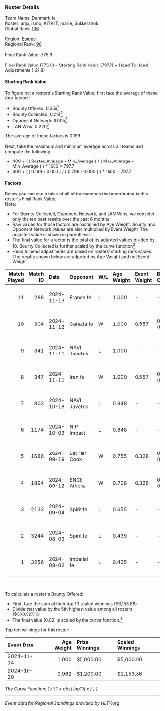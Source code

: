 ### Roster Details<br />
Team Name: Denmark fe<br />
Roster: anja, Ismo, KiTKaT, marie, Sukkerzhok<br />
Global Rank: [136](../../standings_global_2024_11_25.md)<br />
<br />
Region: [Europe]( ../../standings_europe_2024_11_25.md)<br />
Regional Rank: [98]( ../../standings_europe_2024_11_25.md)<br />
<br />
Final Rank Value:  775.9<br />
<br />
Final Rank Value (775.9) = Starting Rank Value (797.7) + Head To Head Adjustments (-21.8)<br />

#### Starting Rank Value<br />
To figure out a rosters's Starting Rank Value, first take the average of these four factors:<br />
- Bounty Offered: 0.356[<sup>1</sup>](#table2)
- Bounty Collected: 0.214[<sup>2</sup>](#table1)
- Opponent Network: 0.005[<sup>2</sup>](#table1)
- LAN Wins: 0.220[<sup>2</sup>](#table1)

The average of these factors is 0.199<br />
<br />
Next, take the maximum and minimum average across all teams and compute the following:<br />
- 400 + ( ( Roster_Average - Min_Average ) / ( Max_Average - Min_Average ) ) * 1600 = 797.7
- 400 + ( ( 0.199 - 0.000 ) / ( 0.799 - 0.000 ) ) * 1600 = 797.7


#### Factors<br />
Below you can see a table of all of the matches that contributed to this roster's Final Rank Value.<br />
Note:<br />

- For Bounty Collected, Opponent Network, and LAN Wins, we consider only the ten best results over the past 6 months.
- Raw values for those factors are multiplied by Age Weight. Bounty and Opponent Network values are also multiplied by Event Weight. The adjusted value is shown in parenthesis.
- The final value for a factor is the total of its adjusted values divided by 10. Bounty Collected is further scaled by the curve function[<sup>3</sup>](#curveFunction)
- Head to head adjustments are based on rosters' starting rank values. The results shown below are adjusted by Age Weight and not Event Weight
<span id="table1"></span><br />


| Match Played | Match ID | Date       | Opponent      | W/L | Age Weight | Event Weight | Bounty Collected | Opponent Network | LAN Wins  | H2H Adj. | Roster                                |
| -: | -: | :- | :- | :- | :- | :- | :- | :- | :- | -: | :- |
|           11 |      288 | 2024-11-13 | France fe     | L   | 1.000      | -            | -                | -                | -         |    -6.40 | anja, Ismo, KiTKaT, marie, Sukkerzhok |
|           10 |      304 | 2024-11-12 | Canada fe     | W   | 1.000      | 0.557        | 0.000 (0.000)    | 0.036 (0.020)    | 1 (1.000) |     4.61 | anja, Ismo, KiTKaT, marie, Sukkerzhok |
|            9 |      341 | 2024-11-11 | NAVI Javelins | L   | 1.000      | -            | -                | -                | -         |    -1.98 | anja, Ismo, KiTKaT, marie, Sukkerzhok |
|            8 |      347 | 2024-11-11 | Iran fe       | W   | 1.000      | 0.557        | 0.000 (0.000)    | 0.000 (0.000)    | 1 (1.000) |     3.36 | anja, Ismo, KiTKaT, marie, Sukkerzhok |
|            7 |      803 | 2024-10-18 | NAVI Javelins | L   | 0.948      | -            | -                | -                | -         |    -1.64 | Ismo, KiTKaT, marie, Nea, pullox      |
|            6 |     1174 | 2024-10-03 | NIP Impact    | L   | 0.848      | -            | -                | -                | -         |   -10.69 | Ismo, KiTKaT, marie, Nea, pullox      |
|            5 |     1686 | 2024-09-19 | Let Her Cook  | W   | 0.755      | 0.328        | 0.006 (0.002)    | 0.091 (0.023)    | 0 (0.000) |     8.75 | Ismo, KiTKaT, marie, Nea, pullox      |
|            4 |     1894 | 2024-09-12 | ENCE Athena   | W   | 0.708      | 0.328        | 0.003 (0.001)    | 0.018 (0.004)    | 0 (0.000) |     6.24 | Ismo, KiTKaT, marie, Nea, pullox      |
|            3 |     2133 | 2024-09-04 | Spirit fe     | L   | 0.655      | -            | -                | -                | -         |   -13.09 | Ismo, KiTKaT, marie, Nea, pullox      |
|            2 |     3244 | 2024-08-03 | Spirit fe     | L   | 0.439      | -            | -                | -                | -         |    -8.98 | Ismo, KiTKaT, marie, Nea, pullox      |
|            1 |     3256 | 2024-08-02 | Imperial fe   | L   | 0.435      | -            | -                | -                | -         |    -1.98 | Ismo, KiTKaT, marie, Nea, pullox      |

<br />
<span id="table2"></span><br />
To calculate a roster's Bounty Offered:<br />

- First, take the sum of their top 10 scaled winnings ($6,153.86)
- Divide that value by the 5th highest value among all rosters ($398,927.16)
- The final value (0.02) is scaled by the curve function.[<sup>3</sup>](#curveFunction)

Top ten winnings for this roster:<br />

| Event Date | Age Weight | Prize Winnings | Scaled Winnings |
| :- | -: | :- | :- |
| 2024-11-14 |      1.000 | $5,000.00      | $5,000.00       |
| 2024-10-20 |      0.962 | $1,200.00      | $1,153.86       |


<span id="curveFunction"></span>_The Curve Function: 1 / ( 1 + abs( log10( x ) ) )_<br />

---
_Event data for Regional Standings provided by HLTV.org_<br />
